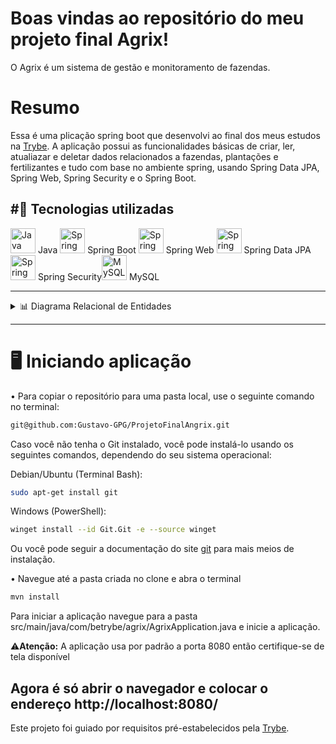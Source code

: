 # Boas vindas ao repositório do meu projeto final Agrix!

O Agrix é um sistema de gestão e monitoramento de fazendas.

# Resumo

Essa é uma plicação spring boot que desenvolvi ao final dos meus estudos na [Trybe](https://www.betrybe.com).
A aplicação possui as funcionalidades básicas de criar, ler, atualiazar e deletar dados relacionados a fazendas, plantações e fertilizantes e tudo com base no ambiente spring, usando Spring Data JPA, Spring Web, Spring Security e o Spring Boot.

#🚀 Tecnologias utilizadas
---
<img src="https://cdn.jsdelivr.net/gh/devicons/devicon/icons/java/java-original.svg" alt="Java" width="40" height="40"/> Java  <img src="https://cdn.jsdelivr.net/gh/devicons/devicon/icons/spring/spring-original.svg" alt="Spring Boot" width="40" height="40"/> Spring Boot  <img src="https://cdn.jsdelivr.net/gh/devicons/devicon/icons/spring/spring-original.svg" alt="Spring Web" width="40" height="40"/> Spring Web  <img src="https://cdn.jsdelivr.net/gh/devicons/devicon/icons/spring/spring-original.svg" alt="Spring Data JPA" width="40" height="40"/> Spring Data JPA  <img src="https://cdn.jsdelivr.net/gh/devicons/devicon/icons/spring/spring-original.svg" alt="Spring Security" width="40" height="40"/> Spring Security<img src="https://cdn.jsdelivr.net/gh/devicons/devicon/icons/mysql/mysql-original.svg" alt="MySQL" width="40" height="40"/> MySQL

---
<details>
  <summary>📊 Diagrama Relacional de Entidades</summary>
  
  ![DRE-Agrix](https://github.com/user-attachments/assets/054a0058-9dd3-4bb2-b07d-e94ab8874516)

</details>

---
# 🖥️ Iniciando aplicação
• Para copiar o repositório para uma pasta local, use o seguinte comando no terminal:

```bash
git@github.com:Gustavo-GPG/ProjetoFinalAngrix.git
```
Caso você não tenha o Git instalado, você pode instalá-lo usando os seguintes comandos, dependendo do seu sistema operacional:

Debian/Ubuntu (Terminal Bash):
```bash
sudo apt-get install git
```
Windows (PowerShell):
```bash
winget install --id Git.Git -e --source winget
```
Ou você pode seguir a documentação do site [git](https://git-scm.com/downloads) para mais meios de instalação.

• Navegue até a pasta criada no clone e abra o terminal
```bash
mvn install
```

Para iniciar a aplicação navegue para a pasta src/main/java/com/betrybe/agrix/AgrixApplication.java e inicie a aplicação.

⚠️**Atenção:** A aplicação usa por padrão a porta 8080 então certifique-se de tela disponível

Agora é só abrir o navegador e colocar o endereço http://localhost:8080/
---

Este projeto foi guiado por requisitos pré-estabelecidos pela [Trybe](https://www.betrybe.com).
